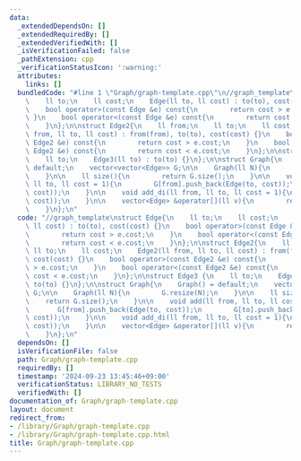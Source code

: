 ```yaml
---
data:
  _extendedDependsOn: []
  _extendedRequiredBy: []
  _extendedVerifiedWith: []
  _isVerificationFailed: false
  _pathExtension: cpp
  _verificationStatusIcon: ':warning:'
  attributes:
    links: []
  bundledCode: "#line 1 \"Graph/graph-template.cpp\"\n//graph_template\nstruct Edge{\n\
    \    ll to;\n    ll cost;\n    Edge(ll to, ll cost) : to(to), cost(cost) {}\n\
    \    bool operator>(const Edge &e) const{\n        return cost > e.cost;\n   \
    \ }\n    bool operator<(const Edge &e) const{\n        return cost < e.cost;\n\
    \    }\n};\n\nstruct Edge2{\n    ll from;\n    ll to;\n    ll cost;\n    Edge2(ll\
    \ from, ll to, ll cost) : from(from), to(to), cost(cost) {}\n    bool operator>(const\
    \ Edge2 &e) const{\n        return cost > e.cost;\n    }\n    bool operator<(const\
    \ Edge2 &e) const{\n        return cost < e.cost;\n    }\n};\n\nstruct Edge3 {\n\
    \    ll to;\n    Edge3(ll to) : to(to) {}\n};\n\nstruct Graph{\n    Graph() =\
    \ default;\n    vector<vector<Edge>> G;\n\n    Graph(ll N){\n        G.resize(N);\n\
    \    }\n\n    ll size(){\n        return G.size();\n    }\n\n    void add(ll from,\
    \ ll to, ll cost = 1){\n        G[from].push_back(Edge(to, cost));\n        G[to].push_back(Edge(from,\
    \ cost));\n    }\n\n    void add_di(ll from, ll to, ll cost = 1){\n        G[from].push_back(Edge(to,\
    \ cost));\n    }\n\n    vector<Edge> &operator[](ll v){\n        return G[v];\n\
    \    }\n};\n"
  code: "//graph_template\nstruct Edge{\n    ll to;\n    ll cost;\n    Edge(ll to,\
    \ ll cost) : to(to), cost(cost) {}\n    bool operator>(const Edge &e) const{\n\
    \        return cost > e.cost;\n    }\n    bool operator<(const Edge &e) const{\n\
    \        return cost < e.cost;\n    }\n};\n\nstruct Edge2{\n    ll from;\n   \
    \ ll to;\n    ll cost;\n    Edge2(ll from, ll to, ll cost) : from(from), to(to),\
    \ cost(cost) {}\n    bool operator>(const Edge2 &e) const{\n        return cost\
    \ > e.cost;\n    }\n    bool operator<(const Edge2 &e) const{\n        return\
    \ cost < e.cost;\n    }\n};\n\nstruct Edge3 {\n    ll to;\n    Edge3(ll to) :\
    \ to(to) {}\n};\n\nstruct Graph{\n    Graph() = default;\n    vector<vector<Edge>>\
    \ G;\n\n    Graph(ll N){\n        G.resize(N);\n    }\n\n    ll size(){\n    \
    \    return G.size();\n    }\n\n    void add(ll from, ll to, ll cost = 1){\n \
    \       G[from].push_back(Edge(to, cost));\n        G[to].push_back(Edge(from,\
    \ cost));\n    }\n\n    void add_di(ll from, ll to, ll cost = 1){\n        G[from].push_back(Edge(to,\
    \ cost));\n    }\n\n    vector<Edge> &operator[](ll v){\n        return G[v];\n\
    \    }\n};\n"
  dependsOn: []
  isVerificationFile: false
  path: Graph/graph-template.cpp
  requiredBy: []
  timestamp: '2024-09-23 13:45:46+09:00'
  verificationStatus: LIBRARY_NO_TESTS
  verifiedWith: []
documentation_of: Graph/graph-template.cpp
layout: document
redirect_from:
- /library/Graph/graph-template.cpp
- /library/Graph/graph-template.cpp.html
title: Graph/graph-template.cpp
---
```

